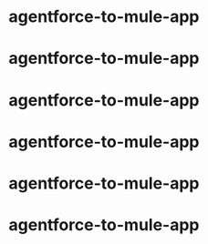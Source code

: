 # agentforce-to-mule-app
# agentforce-to-mule-app
# agentforce-to-mule-app
# agentforce-to-mule-app
# agentforce-to-mule-app
# agentforce-to-mule-app
